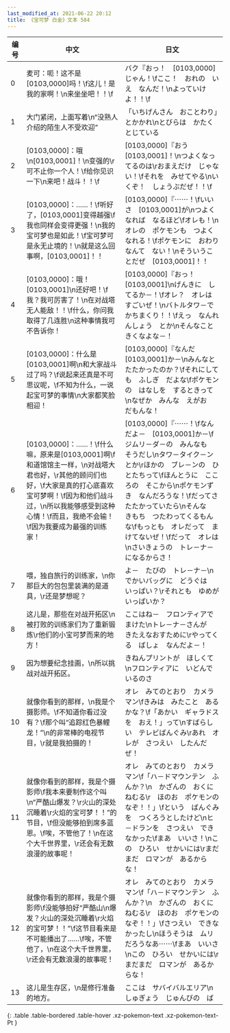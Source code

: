 ```yaml
---
last_modified_at: 2021-06-22 20:12
title: 《宝可梦 白金》文本 584
---
```

| 编号 | 中文 | 日文 |
| ---- | ---- | ---- |
| 0 | 麦可：呃！这不是[0103,0000]吗！\f这儿！是我的家啊！\n来坐坐吧！！\f | バク『おっ！　[0103,0000]じゃん！\fここ！　おれの　いえ　なんだ！\nよっていけよ！！\f |
| 1 | 大门紧闭，上面写着\n“没熟人介绍的陌生人不受欢迎” | 「いちげんさん　おことわり」とかかれ\nとびらは　かたく　とじている |
| 2 | [0103,0000]：哦\n[0103,0001]！\n变强的\r可不止你一个人！\f给你见识一下\n来吧！战斗！！\f | [0103,0000]『おう　[0103,0001]！\nつよくなってるのは\rおまえだけ　じゃない！\fそれを　みせてやる\nいくぞ！　しょうぶだぜ！！\f |
| 3 | [0103,0000]：……！\f听好了，[0103,0001]变得越强\f我也同样会变得更强！\n我的宝可梦也是如此！\f宝可梦可是永无止境的！\n就是这么回事啊，[0103,0001]！！ | [0103,0000]『⋯⋯！\fいいさ　[0103,0001]が\nつよくなれば　なるほど\fオレも！\nオレの　ポケモンも　つよくなれる！\fポケモンに　おわりなんて　ない！\nそういうことだぜ　[0103,0001]！！ |
| 4 | [0103,0000]：哦！[0103,0001]\n还好吧！\f我？我可厉害了！\n在对战塔无人能敌！！\f什么，你问我取得了几连胜\n这种事情我可不告诉你！ | [0103,0000]『おっ！　[0103,0001]\nげんきに　してるか－！\fオレ？　オレは　すごいぜ！\nバトルタワ－で　かちまくり！！\fえっ　なんれんしょう　とか\nそんなこと　きくなよな－！ |
| 5 | [0103,0000]：什么是[0103,0001]啊\n和大家战斗过了吗？\f说起来还真是不可思议呢，\f不知为什么，一说起宝可梦的事情\n大家都笑脸相迎！ | [0103,0000]『なんだ　[0103,0001]か－\nみんなと　たたかったのか？\fそれにしても　ふしぎ　だよな\fポケモンの　はなしを　するときって\nなぜか　みんな　えがお　だもんな！ |
| 6 | [0103,0000]：……！\f什么嘛，原来是[0103,0001]啊\f和道馆馆主一样，\n对战塔大君也好，\r其他的顾问们也好，\f大家是真的打心底喜欢宝可梦啊！\f因为和他们战斗过，\n所以我能够感受到这种心情！\f而且，我绝不会输！\f因为我要成为最强的训练家！ | [0103,0000]『⋯⋯！\fなんだよ－　[0103,0001]か－\fジムリ－ダ－の　みんなも　そうだし\nタワ－タイク－ンとか\rほかの　ブレ－ンの　ひとたちって\fほんとうに　こころの　そこから\nポケモンずき　なんだろうな！\fだってさ　たたかっていたら\nそんな　きもち　つたわってくるもんな\fもっとも　オレだって　まけてないぜ！\fだって　オレは\nさいきょうの　トレ－ナ－になるからさ！ |
| 7 | 喂，独自旅行的训练家，\n你那巨大的包包里装满的是道具，\r还是梦想呢？ | よ－　たびの　トレ－ナ－\nでかいバッグに　どうぐは　いっぱい？\rそれとも　ゆめが　いっぱいか？ |
| 8 | 这儿是，那些在对战开拓区\n被打败的训练家们为了重新锻炼\r他们的小宝可梦而来的地方！ | ここはね－　フロンティアで　まけた\nトレ－ナ－さんが　きたえなおすために\rやってくる　ばしょ　なんだよ－！ |
| 9 | 因为想要纪念挂画，\n所以挑战对战开拓区。 | きねんプリントが　ほしくて\nフロンティアに　いどんでいるのさ |
| 10 | 就像你看到的那样，\n我是个摄影师。\f不知道你看过没有？\f那个叫“追踪红色暴鲤龙！”\n的非常棒的电视节目，\r就是我拍摄的！ | オレ　みてのとおり　カメラマン\fきみは　みたこと　あるかな？\f「あかい　ギャラドスを　おえ！」って\nすばらしい　テレビばんぐみ\rあれ　オレが　さつえい　したんだぜ！ |
| 11 | 就像你看到的那样，我是个摄影师\f我本来要制作这个叫\n“严酷山爆发？\r火山的深处沉睡着\r火焰的宝可梦！！”的节目，\f但没能够拍到席多蓝恩。\f唉，不管他了！\n在这个大千世界里，\r还会有无数浪漫的故事呢！ | オレ　みてのとおり　カメラマン\f「ハ－ドマウンテン　ふんか？\n　かざんの　おくに　ねむる\r　ほのお　ポケモンの　なぞ！！」\fという　ばんぐみを　つくろうとしたけど\nヒ－ドランを　さつえい　できなかった\fまあ　いいさ！\nこの　ひろい　せかいには\rまだまだ　ロマンが　あるからな！ |
| 12 | 就像你看到的那样，我是个摄影师\f没能够拍好“严酷山\n爆发？火山的深处沉睡着\r火焰的宝可梦！！”\f这节目看来是不可能播出了……\f唉，不管他了，\n在这个大千世界里，\r还会有无数浪漫的故事呢！ | オレ　みてのとおり　カメラマン\f「ハ－ドマウンテン　ふんか？\n　かざんの　おくに　ねむる\r　ほのお　ポケモンの　なぞ！！」\fさつえい　できなかったし\nほうそうは　ムリだろうなあ⋯⋯\fまあ　いいさ\nこの　ひろい　せかいには\rまだまだ　ロマンが　あるからな！ |
| 13 | 这儿是生存区，\n是修行准备的地方。 | ここは　サバイバルエリア\nしゅぎょう　じゅんびの　ば |
{: .table .table-bordered .table-hover .xz-pokemon-text .xz-pokemon-text-Pt }
